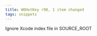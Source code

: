```yaml
---
title: WOHotKey r98, 1 item changed
tags: snippets
---
```


Ignore Xcode index file in SOURCE\_ROOT

